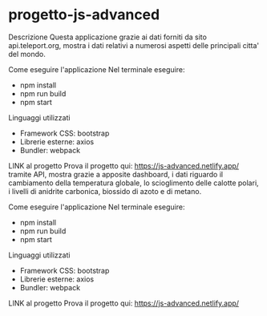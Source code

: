 # progetto-js-advanced


Descrizione
Questa applicazione grazie ai dati forniti da sito api.teleport.org, mostra i dati relativi a numerosi aspetti delle principali citta' del mondo.

Come eseguire l'applicazione
Nel terminale eseguire:

- npm install
- npm run build
- npm start


Linguaggi utilizzati

- Framework CSS: bootstrap
- Librerie esterne: axios
- Bundler: webpack

LINK al progetto
Prova il progetto qui: https://js-advanced.netlify.app/  tramite API, mostra grazie a apposite dashboard, i dati riguardo il cambiamento della temperatura globale, lo scioglimento delle calotte polari, i livelli di anidrite carbonica, biossido di azoto e di metano.

Come eseguire l'applicazione
Nel terminale eseguire:

- npm install
- npm run build
- npm start


Linguaggi utilizzati

- Framework CSS: bootstrap
- Librerie esterne: axios
- Bundler: webpack

LINK al progetto
Prova il progetto qui: https://js-advanced.netlify.app/ 
